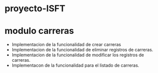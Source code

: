 # proyecto-ISFT
# modulo carreras
* Implementacion de la funcionalidad de crear carreras
* Implementacion de la funcionalidad de eliminar registros de carreras.
* Implementacion de la funcionalidad de modificar los registros de carreras.
* Implementacon de la funcionalidad para el listado de carreras.
